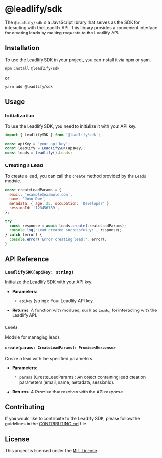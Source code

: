 # @leadlify/sdk

The `@leadlify/sdk` is a JavaScript library that serves as the SDK for interacting with the Leadlify API. This library provides a convenient interface for creating leads by making requests to the Leadlify API.

## Installation

To use the Leadlify SDK in your project, you can install it via npm or yarn.

```bash
npm install @leadlify/sdk
```

or

```bash
yarn add @leadlify/sdk
```

## Usage

### Initialization

To use the Leadlify SDK, you need to initialize it with your API key.

```javascript
import { LeadlifySDK } from '@leadlify/sdk';

const apiKey = 'your_api_key';
const leadlify = LeadlifySDK(apiKey);
const leads = leadlify().Leads;
```

### Creating a Lead

To create a lead, you can call the `create` method provided by the `Leads` module.

```javascript
const createLeadParams = {
  email: 'example@example.com',
  name: 'John Doe',
  metadata: { age: 25, occupation: 'Developer' },
  sessionId: '123456789',
};

try {
  const response = await leads.create(createLeadParams);
  console.log('Lead created successfully:', response);
} catch (error) {
  console.error('Error creating lead:', error);
}
```

## API Reference

### `LeadlifySDK(apiKey: string)`

Initialize the Leadlify SDK with your API key.

- **Parameters:**
  - `apiKey` (string): Your Leadlify API key.

- **Returns:**
  A function with modules, such as `Leads`, for interacting with the Leadlify API.

### `Leads`

Module for managing leads.

#### `create(params: CreateLeadParams): Promise<Response>`

Create a lead with the specified parameters.

- **Parameters:**
  - `params` (CreateLeadParams): An object containing lead creation parameters (email, name, metadata, sessionId).

- **Returns:**
  A Promise that resolves with the API response.

## Contributing

If you would like to contribute to the Leadlify SDK, please follow the guidelines in the [CONTRIBUTING.md](CONTRIBUTING.md) file.

## License

This project is licensed under the [MIT License](LICENSE).